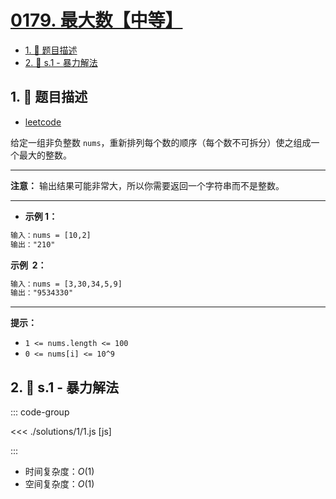 # [0179. 最大数【中等】](https://github.com/tnotesjs/TNotes.leetcode/tree/main/notes/0179.%20%E6%9C%80%E5%A4%A7%E6%95%B0%E3%80%90%E4%B8%AD%E7%AD%89%E3%80%91)

<!-- region:toc -->

- [1. 📝 题目描述](#1--题目描述)
- [2. 🎯 s.1 - 暴力解法](#2--s1---暴力解法)

<!-- endregion:toc -->

## 1. 📝 题目描述

- [leetcode](https://leetcode.cn/problems/largest-number/)

给定一组非负整数 `nums`，重新排列每个数的顺序（每个数不可拆分）使之组成一个最大的整数。

---

**注意：** 输出结果可能非常大，所以你需要返回一个字符串而不是整数。

---

- **示例 1：**

```txt
输入：nums = [10,2]
输出："210"
```

**示例  2：**

```txt
输入：nums = [3,30,34,5,9]
输出："9534330"
```

---

**提示：**

- `1 <= nums.length <= 100`
- `0 <= nums[i] <= 10^9`

## 2. 🎯 s.1 - 暴力解法

::: code-group

<<< ./solutions/1/1.js [js]

:::

- 时间复杂度：$O(1)$
- 空间复杂度：$O(1)$
